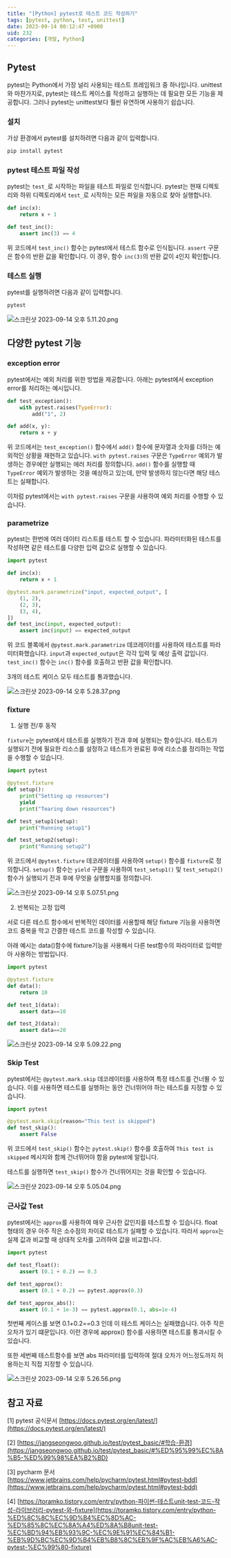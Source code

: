 ```yaml
---
title: "[Python] pytest로 테스트 코드 작성하기"
tags: [pytest, python, test, unittest]
date: 2023-09-14 00:12:47 +0900
uid: 232
categories: [개발, Python]
---
```


## Pytest

pytest는 Python에서 가장 널리 사용되는 테스트 프레임워크 중 하나입니다. unittest와 마찬가지로, pytest는 테스트 케이스를 작성하고 실행하는 데 필요한 모든 기능을 제공합니다. 그러나 pytest는 unittest보다 훨씬 유연하며 사용하기 쉽습니다. 

### 설치

가상 환경에서 pytest를 설치하려면 다음과 같이 입력합니다.

```python
pip install pytest
```

### pytest 테스트 파일 작성

pytest는 `test_`로 시작하는 파일을 테스트 파일로 인식합니다. pytest는 현재 디렉토리와 하위 디렉토리에서 `test_`로 시작하는 모든 파일을 자동으로 찾아 실행합니다.

```python
def inc(x):
    return x + 1

def test_inc():
    assert inc(3) == 4
```

위 코드에서 `test_inc()` 함수는 pytest에서 테스트 함수로 인식됩니다. `assert` 구문은 함수의 반환 값을 확인합니다. 이 경우, 함수 `inc(3)`의 반환 값이 `4`인지 확인합니다.

### 테스트 실행

pytest를 실행하려면 다음과 같이 입력합니다.

```python
pytest
```

![스크린샷 2023-09-14 오후 5.11.20.png](https://i.imgur.com/aGGShtJ.png)

## 다양한 pytest 기능

### exception error

pytest에서는 예외 처리를 위한 방법을 제공합니다. 아래는 pytest에서 exception error를 처리하는 예시입니다.

```python
def test_exception():
    with pytest.raises(TypeError):
        add("1", 2)

def add(x, y):
    return x + y
```

위 코드에서는 `test_exception()` 함수에서 `add()` 함수에 문자열과 숫자를 더하는 예외적인 상황을 재현하고 있습니다. `with pytest.raises` 구문은 `TypeError` 예외가 발생하는 경우에만 실행되는 에러 처리를 정의합니다. `add()` 함수를 실행할 때 `TypeError` 예외가 발생하는 것을 예상하고 있는데, 만약 발생하지 않는다면 해당 테스트는 실패합니다.

이처럼 pytest에서는 `with pytest.raises` 구문을 사용하여 예외 처리를 수행할 수 있습니다.

### parametrize

pytest는 한번에 여러 데이터 리스트를 테스트 할 수 있습니다. 파라미터화된 테스트를 작성하면 같은 테스트를 다양한 입력 값으로 실행할 수 있습니다.

```python
import pytest

def inc(x):
    return x + 1

@pytest.mark.parametrize("input, expected_output", [
    (1, 2),
    (2, 3),
    (3, 4),
])
def test_inc(input, expected_output):
    assert inc(input) == expected_output
```

위 코드 블록에서 `@pytest.mark.parametrize` 데코레이터를 사용하여 테스트를 파라미터화했습니다. `input`과 `expected_output`은 각각 입력 및 예상 출력 값입니다. `test_inc()` 함수는 `inc()` 함수를 호출하고 반환 값을 확인합니다.

3개의 테스트 케이스 모두 테스트를 통과했습니다.

![스크린샷 2023-09-14 오후 5.28.37.png](https://i.imgur.com/BXIxi7L.png)

### fixture

1) 실행 전/후 동작

`fixture`는 pytest에서 테스트를 실행하기 전과 후에 실행되는 함수입니다. 테스트가 실행되기 전에 필요한 리소스를 설정하고 테스트가 완료된 후에 리소스를 정리하는 작업을 수행할 수 있습니다.

```python
import pytest

@pytest.fixture
def setup():
    print("Setting up resources")
    yield
    print("Tearing down resources")

def test_setup1(setup):
    print("Running setup1")

def test_setup2(setup):
    print("Running setup2")
```

위 코드에서 `@pytest.fixture` 데코레이터를 사용하여 `setup()` 함수를 `fixture`로 정의합니다. `setup()` 함수는 `yield` 구문을 사용하여 `test_setup1()` 및 `test_setup2()` 함수가 실행되기 전과 후에 무엇을 실행할지를 정의합니다. 

![스크린샷 2023-09-14 오후 5.07.51.png](https://i.imgur.com/aQhMhvC.png)

2) 반복되는 고정 입력 

서로 다른 테스트 함수에서 반복적인 데이터를 사용할때 해당 fixture 기능을 사용하면 코드 중복을 막고 간결한 테스트 코드를 작성할 수 있습니다.

아래 예시는 data()함수에 fixture기능을 사용해서 다른 test함수의 파라미터로 입력받아 사용하는 방법입니다.

```python
import pytest

@pytest.fixture
def data():
    return 10

def test_1(data):
    assert data==10

def test_2(data):
    assert data==20
```

![스크린샷 2023-09-14 오후 5.09.22.png](https://i.imgur.com/DVfJh16.png)

### Skip Test

pytest에서는 `@pytest.mark.skip` 데코레이터를 사용하여 특정 테스트를 건너뛸 수 있습니다. 이를 사용하면 테스트를 실행하는 동안 건너뛰어야 하는 테스트를 지정할 수 있습니다.

```python
import pytest

@pytest.mark.skip(reason="This test is skipped")
def test_skip():
	assert False
```

위 코드에서 `test_skip()` 함수는 `pytest.skip()` 함수를 호출하여 `This test is skipped` 메시지와 함께 건너뛰어야 함을 pytest에 알립니다. 

테스트를 실행하면 `test_skip()` 함수가 건너뛰어지는 것을 확인할 수 있습니다.

![스크린샷 2023-09-14 오후 5.05.04.png](https://i.imgur.com/Ob4rHrJ.png)

### 근사값 Test

pytest에서는 `approx`를 사용하여 매우 근사한 값인지를 테스트할 수 있습니다. float 형태의 경우 아주 작은 소수점의 차이로 테스트가 실패할 수 있습니다. 따라서 `approx`는 실제 값과 비교할 때 상대적 오차를 고려하여 값을 비교합니다.

```python
import pytest

def test_float():
    assert (0.1 + 0.2) == 0.3

def test_approx():
    assert (0.1 + 0.2) == pytest.approx(0.3)

def test_approx_abs():
    assert (0.1 + 1e-3) == pytest.approx(0.1, abs=1e-4)
```

첫번째 케이스를 보면 0.1+0.2==0.3 인데 이 테스트 케이스는 실패했습니다. 아주 작은 오차가 있기 떄문입니다. 이런 경우에 approx() 함수를 사용하면 테스트를 통과시킬 수 있습니다. 

또한 세번째 테스트함수를 보면 abs 파라미터를 입력하여 절대 오차가 어느정도까지 허용하는지 직접 지정할 수 있습니다.

![스크린샷 2023-09-14 오후 5.26.56.png](https://i.imgur.com/KUPsolJ.png)

## 참고 자료

[1] pytest 공식문서 [https://docs.pytest.org/en/latest/](https://docs.pytest.org/en/latest/)

[2] [https://jangseongwoo.github.io/test/pytest_basic/#학습-환경](https://jangseongwoo.github.io/test/pytest_basic/#%ED%95%99%EC%8A%B5-%ED%99%98%EA%B2%BD)

[3] pycharm 문서 [https://www.jetbrains.com/help/pycharm/pytest.html#pytest-bdd](https://www.jetbrains.com/help/pycharm/pytest.html#pytest-bdd)

[4] [https://toramko.tistory.com/entry/python-파이썬-테스트unit-test-코드-작성-라이브러리-pytest-와-fixture](https://toramko.tistory.com/entry/python-%ED%8C%8C%EC%9D%B4%EC%8D%AC-%ED%85%8C%EC%8A%A4%ED%8A%B8unit-test-%EC%BD%94%EB%93%9C-%EC%9E%91%EC%84%B1-%EB%9D%BC%EC%9D%B4%EB%B8%8C%EB%9F%AC%EB%A6%AC-pytest-%EC%99%80-fixture)